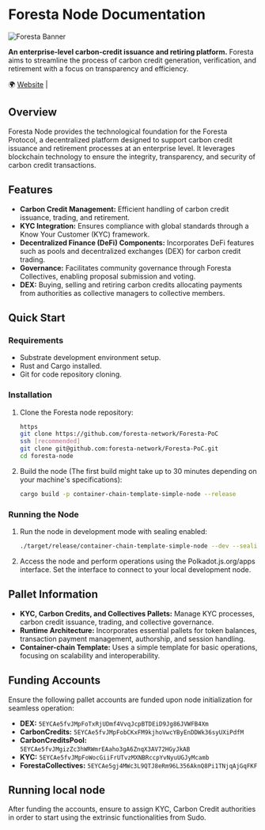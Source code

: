 # Foresta Node Documentation

![Foresta Banner](media/foresta-banner.png)

**An enterprise-level carbon-credit issuance and retiring platform.** Foresta aims to streamline the process of carbon credit generation, verification, and retirement with a focus on transparency and efficiency.

🌍 [Website](https://www.foresta.network) |

## Overview

Foresta Node provides the technological foundation for the Foresta Protocol, a decentralized platform designed to support carbon credit issuance and retirement processes at an enterprise level. It leverages blockchain technology to ensure the integrity, transparency, and security of carbon credit transactions.

## Features

- **Carbon Credit Management:** Efficient handling of carbon credit issuance, trading, and retirement.
- **KYC Integration:** Ensures compliance with global standards through a Know Your Customer (KYC) framework.
- **Decentralized Finance (DeFi) Components:** Incorporates DeFi features such as pools and decentralized exchanges (DEX) for carbon credit trading.
- **Governance:** Facilitates community governance through Foresta Collectives, enabling proposal submission and voting.
- **DEX:** Buying, selling and retiring carbon credits allocating payments from authorities as collective managers to collective members.

## Quick Start

### Requirements

- Substrate development environment setup.
- Rust and Cargo installed.
- Git for code repository cloning.

### Installation

1. Clone the Foresta node repository:

    ```bash
    https
    git clone https://github.com/foresta-network/Foresta-PoC
    ssh [recommended]
    git clone git@github.com:foresta-network/Foresta-PoC.git
    cd foresta-node
    ```

2. Build the node (The first build might take up to 30 minutes depending on your machine's specifications):

    ```bash
    cargo build -p container-chain-template-simple-node --release
    ```

### Running the Node

1. Run the node in development mode with sealing enabled:

    ```bash
    ./target/release/container-chain-template-simple-node --dev --sealing 6000
    ```

2. Access the node and perform operations using the Polkadot.js.org/apps interface. Set the interface to connect to your local development node.

## Pallet Information

- **KYC, Carbon Credits, and Collectives Pallets:** Manage KYC processes, carbon credit issuance, trading, and collective governance.
- **Runtime Architecture:** Incorporates essential pallets for token balances, transaction payment management, authorship, and session handling.
- **Container-chain Template:** Uses a simple template for basic operations, focusing on scalability and interoperability.

## Funding Accounts

Ensure the following pallet accounts are funded upon node initialization for seamless operation:

- **DEX:** `5EYCAe5fvJMpFoTxRjUDmf4VvqJcpBTDEiD9Jg86JVWFB4Xm`
- **CarbonCredits:** `5EYCAe5fvJMpFobCKxFM9kjhoVwcYByEnDDWk36syUXiPdfM`
- **CarbonCreditsPool:** `5EYCAe5fvJMgizZc3hWRWmrEAaho3gA6ZnqX3AV72HGyJkAB`
- **KYC:** `5EYCAe5fvJMpFoWocGiiFrUTvzMXNBRccpYvNyuUGJyMcamb`
- **ForestaCollectives:** `5EYCAe5gj4MWc3L9QTJ8eRm96L356AknQ8Pi1TNjqAjGqFKF`

## Running local node

After funding the accounts, ensure to assign KYC, Carbon Credit authorities in order to start using the extrinsic functionalities from Sudo.
